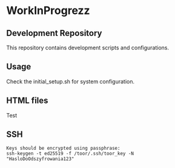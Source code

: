 # WorkInProgrezz
## Development Repository
This repository contains development scripts and configurations.
## Usage
Check the initial_setup.sh for system configuration.
## HTML files
Test
## SSH
    Keys should be encrypted using passphrase:
    ssh-keygen -t ed25519 -f /toor/.ssh/toor_key -N "HasloDoOdszyfrowania123"
